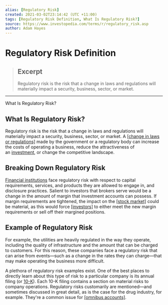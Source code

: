 ```yaml
---
alias: [Regulatory Risk]
created: 2021-03-02T23:14:42 (UTC +11:00)
tags: [Regulatory Risk Definition, What Is Regulatory Risk?]
source: https://www.investopedia.com/terms/r/regulatory_risk.asp
author: Adam Hayes
---
```


# Regulatory Risk Definition

> ## Excerpt
> Regulatory risk is the risk that a change in laws and regulations will materially impact a security, business, sector, or market.

---

What Is Regulatory Risk?
## What Is Regulatory Risk?

Regulatory risk is the risk that a change in laws and regulations will materially impact a security, business, sector, or market. A [[change in laws or regulations]](https://www.investopedia.com/terms/l/legislativerisk.asp) made by the government or a regulatory body can increase the costs of operating a business, reduce the attractiveness of an [investment](https://www.investopedia.com/terms/i/investment.asp), or change the competitive landscape.

## Breaking Down Regulatory Risk

[Financial institutions](https://www.investopedia.com/terms/s/systemically-important-financial-institution-sifi.asp) face regulatory risk with respect to capital requirements, services, and products they are allowed to engage in, and disclosure practices. Salient to investors that brokers serve would be a change in the amount of margin that investment accounts can possess. If margin requirements are tightened, the impact on the [[stock market]](https://www.investopedia.com/terms/s/stockmarket.asp) could be material, as this would force [[investors]](https://www.investopedia.com/terms/i/investor.asp) to either meet the new margin requirements or sell off their margined positions.

## Example of Regulatory Risk

For example, the utilities are heavily regulated in the way they operate, including the quality of infrastructure and the amount that can be charged to customers. For this reason, these companies face a regulatory risk that can arise from events—such as a change in the rates they can charge—that may make operating the business more difficult.

A plethora of regulatory risk examples exist. One of the best places to directly learn about this type of risk to a particular company is its annual filing (or [10-K](https://www.investopedia.com/terms/1/10-k.asp)). Each 10-K filing contains a section on material risks to company operations. Regulatory risks customarily are mentioned—and sometimes discussed in great detail, as is the case for the drug industry, for example. They're a common issue for [[omnibus accounts]](https://www.investopedia.com/terms/o/omnibusaccount.asp).
